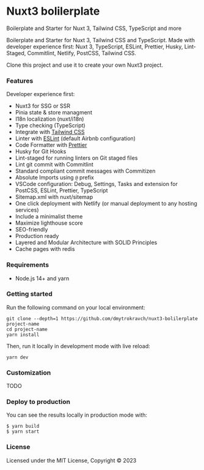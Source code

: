 # Nuxt3 bolilerplate
Boilerplate and Starter for Nuxt 3, Tailwind CSS, TypeScript and more

Boilerplate and Starter for Nuxt 3, Tailwind CSS and TypeScript. Made with developer experience first: Nuxt 3, TypeScript, ESLint, Prettier, Husky, Lint-Staged, Commitlint, Netlify, PostCSS, Tailwind CSS.

Clone this project and use it to create your own Nuxt3 project.

### Features

Developer experience first:

- Nuxt3 for SSG or SSR
- Pinia state & store managment
- I18n localization (nuxt/i18n)
- Type checking (TypeScript)
- Integrate with [Tailwind CSS](https://tailwindcss.com)
- Linter with [ESLint](https://eslint.org) (default Airbnb configuration)
- Code Formatter with [Prettier](https://prettier.io)
- Husky for Git Hooks
- Lint-staged for running linters on Git staged files
- Lint git commit with Commitlint
- Standard compliant commit messages with Commitizen
- Absolute Imports using `@` prefix
- VSCode configuration: Debug, Settings, Tasks and extension for PostCSS, ESLint, Prettier, TypeScript
- Sitemap.xml with nuxt/sitemap
- One click deployment with Netlify (or manual deployment to any hosting services)
- Include a minimalist theme
- Maximize lighthouse score
- SEO-friendly
- Production ready
- Layered and Modular Architecture with SOLID Principles
- Cache pages with redis

### Requirements

- Node.js 14+ and yarn

### Getting started

Run the following command on your local environment:

```shell
git clone --depth=1 https://github.com/dmytrokravch/nuxt3-bolilerplate project-name
cd project-name
yarn install
```

Then, run it locally in development mode with live reload:

```shell
yarn dev
```

### Customization

TODO

### Deploy to production

You can see the results locally in production mode with:

```shell
$ yarn build
$ yarn start
```

### License

Licensed under the MIT License, Copyright © 2023
